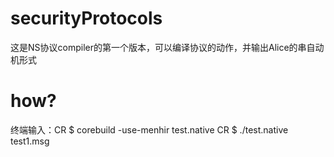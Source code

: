 # securityProtocols
这是NS协议compiler的第一个版本，可以编译协议的动作，并输出Alice的串自动机形式
# how?
 终端输入：CR
 $ corebuild -use-menhir test.native CR
 $ ./test.native  test1.msg
 
